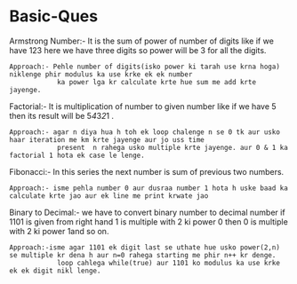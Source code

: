 # Basic-Ques
Armstrong Number:-  It is the sum of power of number of digits like if we have 123 here we have three digits so power will be 3 for all the digits.

    Approach:- Pehle number of digits(isko power ki tarah use krna hoga) niklenge phir modulus ka use krke ek ek number 
                ka power lga kr calculate krte hue sum me add krte jayenge.


Factorial:-  It is multiplication of number to given number like if we have 5 then its result will be 5*4*3*2*1 .
    
    Approach:- agar n diya hua h toh ek loop chalenge n se 0 tk aur usko haar iteration me km krte jayenge aur jo uss time 
                present  n rahega usko multiple krte jayenge. aur 0 & 1 ka factorial 1 hota ek case le lenge.
    
Fibonacci:- In this series the next number is sum of previous two numbers.
        
    Approach:- isme pehla number 0 aur dusraa number 1 hota h uske baad ka calculate krte jao aur ek line me print krwate jao

Binary to Decimal:- we have to convert binary number to decimal number if 1101 is given from right hand 1 is multiple with 2 ki power 0 then 0 is 
                    multiple with 2 ki power 1and so on.
                    
    Approach:-isme agar 1101 ek digit last se uthate hue usko power(2,n) se multiple kr dena h aur n=0 rahega starting me phir n++ kr denge.
                loop cahlega while(true) aur 1101 ko modulus ka use krke ek ek digit nikl lenge. 

